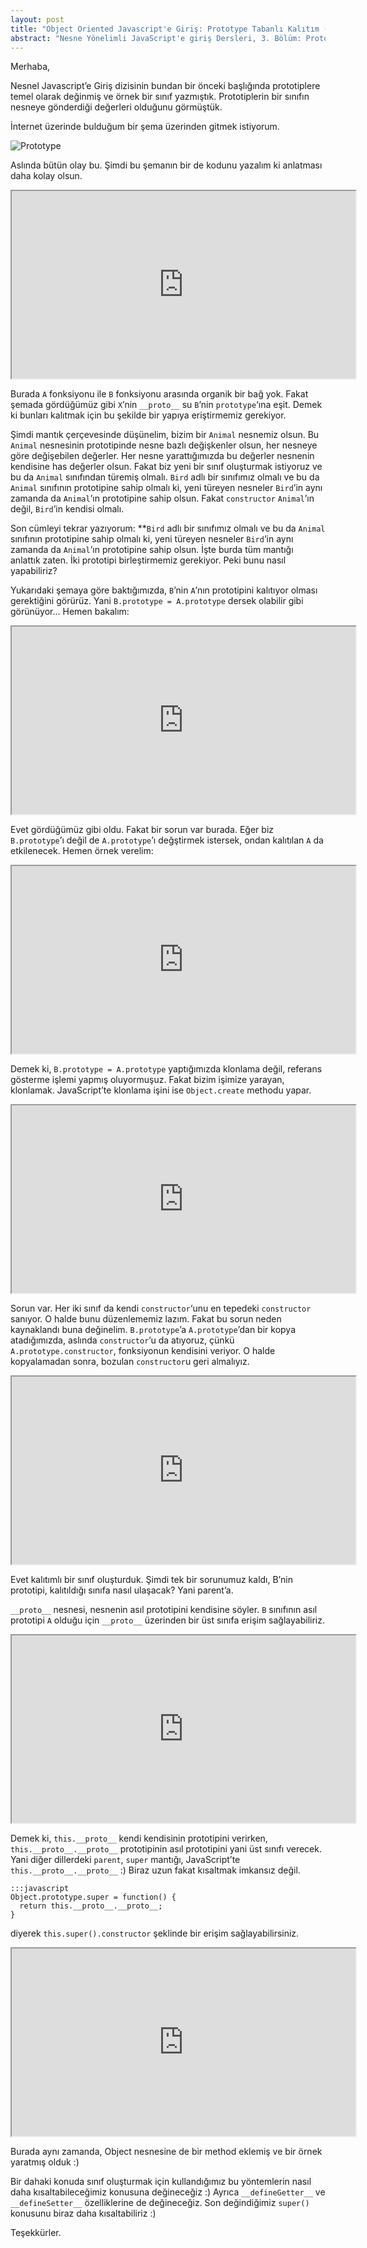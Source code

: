 ```yaml
---
layout: post
title: "Object Oriented Javascript'e Giriş: Prototype Tabanlı Kalıtım (Prototype-Based Inheritance)"
abstract: "Nesne Yönelimli JavaScript'e giriş Dersleri, 3. Bölüm: Prototype Tabanlı Kalıtım"
---
```


<style>
  iframe {
    width: 550px;
    height: 300px;
  }
</style>

Merhaba,

Nesnel Javascript’e Giriş dizisinin bundan bir önceki başlığında prototiplere temel olarak değinmiş ve örnek bir
sınıf yazmıştık. Prototiplerin bir sınıfın nesneye gönderdiği değerleri olduğunu görmüştük.

İnternet üzerinde bulduğum bir şema üzerinden gitmek istiyorum.

![Prototype](http://f.cl.ly/items/1c0w3r3V1C1A1q3d373P/Prototype.gif)

Aslında bütün olay bu. Şimdi bu şemanın bir de kodunu yazalım ki anlatması daha kolay olsun.

<iframe src="http://jsfiddle.net/fkadev/LxQMQ/embedded/js,result"></iframe>

Burada `A` fonksiyonu ile `B` fonksiyonu arasında organik bir bağ yok. Fakat şemada gördüğümüz gibi `X`’nin `__proto__`
su `B`’nin `prototype`‘ına eşit. Demek ki bunları kalıtmak için bu şekilde bir yapıya eriştirmemiz gerekiyor.

Şimdi mantık çerçevesinde düşünelim, bizim bir `Animal` nesnemiz olsun. Bu `Animal` nesnesinin prototipinde nesne bazlı
değişkenler olsun, her nesneye göre değişebilen değerler. Her nesne yarattığımızda bu değerler nesnenin kendisine has
değerler olsun. Fakat biz yeni bir sınıf oluşturmak istiyoruz ve bu da `Animal` sınıfından türemiş olmalı. `Bird` adlı bir
sınıfımız olmalı ve bu da `Animal` sınıfının prototipine sahip olmalı ki, yeni türeyen nesneler `Bird`’in aynı zamanda da
`Animal`’ın prototipine sahip olsun. Fakat `constructor` `Animal`’ın değil, `Bird`’in kendisi olmalı.

Son cümleyi tekrar yazıyorum: **`Bird` adlı bir sınıfımız olmalı ve bu da `Animal` sınıfının prototipine sahip olmalı ki,
yeni türeyen nesneler `Bird`’in aynı zamanda da `Animal`’ın prototipine sahip olsun. İşte burda tüm mantığı anlattık zaten.
İki prototipi birleştirmemiz gerekiyor. Peki bunu nasıl yapabiliriz?

Yukarıdaki şemaya göre baktığımızda, `B`’nin `A`’nın prototipini kalıtıyor olması gerektiğini görürüz. Yani
`B.prototype = A.prototype` dersek olabilir gibi görünüyor... Hemen bakalım:

<iframe src="http://jsfiddle.net/fkadev/jTRSJ/embedded/js,result"></iframe>

Evet gördüğümüz gibi oldu. Fakat bir sorun var burada. Eğer biz `B.prototype`’ı değil de `A.prototype`’ı değştirmek istersek,
ondan kalıtılan `A` da etkilenecek. Hemen örnek verelim:

<iframe src="http://jsfiddle.net/fkadev/jTRSJ/1/embedded/js,result"></iframe>

Demek ki, `B.prototype = A.prototype` yaptığımızda klonlama değil, referans gösterme işlemi yapmış oluyormuşuz. Fakat bizim
işimize yarayan, klonlamak. JavaScript’te klonlama işini ise `Object.create` methodu yapar.

<iframe src="http://jsfiddle.net/fkadev/jTRSJ/3/embedded/js,result"></iframe>

Sorun var. Her iki sınıf da kendi `constructor`‘unu en tepedeki `constructor` sanıyor. O halde bunu düzenlememiz lazım.
Fakat bu sorun neden kaynaklandı buna değinelim. `B.prototype`’a `A.prototype`’dan bir kopya atadığımızda, aslında `constructor`’u
da atıyoruz, çünkü `A.prototype.constructor`, fonksiyonun kendisini veriyor. O halde kopyalamadan sonra, bozulan `constructor`u
geri almalıyız.

<iframe src="http://jsfiddle.net/fkadev/jTRSJ/6/embedded/js,result"></iframe>

Evet kalıtımlı bir sınıf oluşturduk. Şimdi tek bir sorunumuz kaldı, B’nin prototipi, kalıtıldığı sınıfa nasıl ulaşacak? Yani parent’a.

`__proto__` nesnesi, nesnenin asıl prototipini kendisine söyler. `B` sınıfının asıl prototipi `A` olduğu için `__proto__` üzerinden
bir üst sınıfa erişim sağlayabiliriz.

<iframe src="http://jsfiddle.net/fkadev/jTRSJ/8/embedded/js,result"></iframe>

Demek ki, `this.__proto__` kendi kendisinin prototipini verirken, `this.__proto__.__proto__` prototipinin asıl prototipini yani üst sınıfı verecek.
Yani diğer dillerdeki `parent`, `super` mantığı, JavaScript’te `this.__proto__.__proto__` :) Biraz uzun fakat kısaltmak imkansız değil.

    :::javascript
    Object.prototype.super = function() {
      return this.__proto__.__proto__;
    }

diyerek `this.super().constructor` şeklinde bir erişim sağlayabilirsiniz.

<iframe src="http://jsfiddle.net/fkadev/jTRSJ/9/embedded/js,result"></iframe>

Burada aynı zamanda, Object nesnesine de bir method eklemiş ve bir örnek yaratmış olduk :)

Bir dahaki konuda sınıf oluşturmak için kullandığımız bu yöntemlerin nasıl daha kısaltabileceğimiz konusuna değineceğiz :)
Ayrıca `__defineGetter__` ve `__defineSetter__` özelliklerine de değineceğiz. Son değindiğimiz `super()` konusunu biraz daha kısaltabiliriz :)

Teşekkürler.
